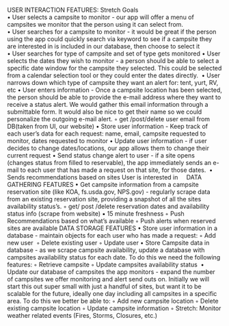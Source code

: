 USER INTERACTION FEATURES: Stretch Goals \
	•	User selects a campsite to monitor - our app will offer a menu of campsites we monitor that the person using it can select from. \
	•	User searches for a campsite to monitor - it would be great if the person using the app could quickly search via keyword to see if a campsite they are interested in is included in our database, then choose to select it \
	•	User searches for type of campsite and set of type gets monitored
	•	User selects the dates they wish to monitor - a person should be able to select a specific date window for the campsite they selected. This could be selected from a calendar selection tool or they could enter the dates directly. 
	•	User narrows down which type of campsite they want an alert for: tent, yurt, RV, etc
	•	User enters information - Once a campsite location has been selected, the person should be able to provide the e-mail address where they want to receive a status alert. We would gather this email information through a submittable form. It would also be nice to get their name so we could personalize the outgoing e-mail alert.
	◦	get /post/delete user email from DB(taken from UI, our website)
	•	Store user information - Keep track of each user’s data for each request: name, email, campsite requested to monitor, dates requested to monitor
	•	Update user information - if user decides to change dates/locations, our app allows them to change their current request
	•	Send status change alert to user - if a site opens (changes status from filled to reservable), the app immediately sends an e-mail to each user that has made a request on that site, for those dates. 
	•	Sends recommendations based on sites User is interested in
 
 
DATA GATHERING FEATURES
	•	Get campsite information from a campsite reservation site (like KOA, fs.usda.gov, NPS.gov) - regularly scrape data from an existing reservation site, providing a snapshot of all the sites availability status’s.
	◦	get/ post /delete reservation dates and availability status info (scrape from website)
	▪	15 minute freshness
	◦	Push Recommendations based on what’s available
	◦	Push alerts when reserved sites are available
DATA STORAGE FEATURES
	•	Store user information in a database - maintain objects for each user who has made a request:
	◦	Add new user 
	◦	Delete existing user
	◦	Update user
	•	Store Campsite data in database - as we scrape campsite availability, update a database with campsites availability status for each date. To do this we need the following features:
	◦	Retrieve campsite
	◦	Update campsites availability status 
	•	Update our database of campsites the app monitors - expand the number of campsites we offer monitoring and alert send outs on. Initially we will start this out super small with just a handful of sites, but want it to be scalable for the future, ideally one day including all campsites in a specific area. To do this we better be able to:
	◦	Add new campsite location
	◦	Delete existing campsite location
	◦	Update campsite information
	◦	Stretch: Monitor weather related events (Fires, Storms, Closures, etc.)
